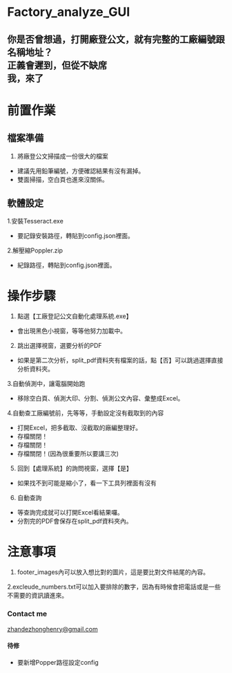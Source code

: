 # Factory_analyze_GUI

#####
你是否曾想過，打開廠登公文，就有完整的工廠編號跟名稱地址？  
正義會遲到，但從不缺席  
我，來了
---


# 前置作業
## 檔案準備
1. 將廠登公文掃描成一份很大的檔案
* 建議先用鉛筆編號，方便確認結果有沒有漏掉。
* 雙面掃描，空白頁也進來沒關係。  

## 軟體設定
1.安裝Tesseract.exe
* 要記錄安裝路徑，轉貼到config.json裡面。

2.解壓縮Poppler.zip
* 紀錄路徑，轉貼到config.json裡面。

# 操作步驟
1. 點選【工廠登記公文自動化處理系統.exe】
* 會出現黑色小視窗，等等他努力加載中。

2. 跳出選擇視窗，選要分析的PDF
* 如果是第二次分析，split_pdf資料夾有檔案的話，點【否】可以跳過選擇直接分析資料夾。

3.自動偵測中，讓電腦開始跑
* 移除空白頁、偵測大印、分割、偵測公文內容、彙整成Excel。

4.自動查工廠編號前，先等等，手動設定沒有截取到的內容
* 打開Excel，把多截取、沒截取的廠編整理好。
* 存檔關閉！
* 存檔關閉！
* 存檔關閉！(因為很重要所以要講三次)

5. 回到【處理系統】的詢問視窗，選擇【是】
* 如果找不到可能是縮小了，看一下工具列裡面有沒有

6. 自動查詢
* 等查詢完成就可以打開Excel看結果囉。
* 分割完的PDF會保存在split_pdf資料夾內。


# 注意事項
1. footer_images內可以放入想比對的圖片，這是要比對文件結尾的內容。  

2.excleude_numbers.txt可以加入要排除的數字，因為有時候會把電話或是一些不需要的資訊讀進來。

### Contact me
zhandezhonghenry@gmail.com


#### 待修
* 要新增Popper路徑設定config
